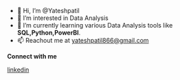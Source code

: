 - 👋 Hi, I’m @Yateshpatil
- 👀 I’m interested in Data Analysis
- 🌱 I’m currently learning various Data Analysis tools like  **SQL,Python,PowerBI**.
- 📫 Reachout me at yateshpatil866@gmail.com

**Connect with me**

[linkedin](https://www.linkedin.com/in/yatesh-patil/)







<!---
Yateshpatil/Yateshpatil is a ✨ special ✨ repository because its `README.md` (this file) appears on your GitHub profile.
You can click the Preview link to take a look at your changes.
--->
